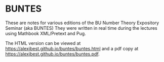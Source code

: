 BUNTES
======

These are notes for various editions of the BU Number Theory Expository Seminar (aka BUNTES)
They were written in real time during the lectures using Mathbook XML/Pretext and Pug.

The HTML version can be viewed at <https://alexjbest.github.io/buntes/buntes.html> and a pdf copy at <https://alexjbest.github.io/buntes/buntes.pdf>.
